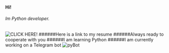 #### Hi!
###### Im Python developer.
![CLICK HERE!](https://animalworld.com.ua/images/2010/September/Animals/Papio_cynocephalus/Papio_cynocephalus_7.jpg)
######Here is a link to my resume
######Always ready to cooperate with you
######I am learning Python
######I am currently working on a Telegram bot
![pyBot](file:///C:/Users/HomePC2019/AppData/Local/Packages/Microsoft.ScreenSketch_8wekyb3d8bbwe/TempState/Annotation%202023-06-28%20151430.png)

